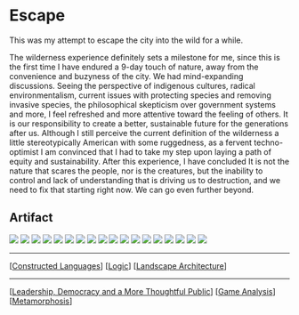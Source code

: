 # Escape

This was my attempt to escape the city into the wild for a while.

The wilderness experience definitely sets a milestone for me, since this is the first time I have endured a 9-day touch of nature, away from the convenience and buzyness of the city. We had mind-expanding discussions. Seeing the perspective of indigenous cultures, radical environmentalism, current issues with protecting species and removing invasive species, the philosophical skepticism over government systems and more, I feel refreshed and more attentive toward the feeling of others. It is our responsibility to create a better, sustainable future for the generations after us. Although I still perceive the current definition of the wilderness a little stereotypically American with some ruggedness, as a fervent techno-optimist I am convinced that I had to take my step upon laying a path of equity and sustainability. After this experience, I have concluded It is not the nature that scares the people, nor is the creatures, but the inability to control and lack of understanding that is driving us to destruction, and we need to fix that starting right now. We can go even further beyond.

## Artifact

![](../images/DSC_0044.JPG)
![](../images/DSC_0049.JPG)
![](../images/DSC_0050.JPG)
![](../images/DSC_0060.JPG)
![](../images/DSC_0061.JPG)
![](../images/DSC_0077.JPG)
![](../images/DSC_0106.JPG)
![](../images/DSC_0108.JPG)
![](../images/DSC_0115.JPG)
![](../images/DSC_0125.JPG)
![](../images/DSC_0129.JPG)
![](../images/DSC_0133.JPG)
![](../images/DSC_0299.JPG)
![](../images/DSC_0300.JPG)
![](../images/DSC_0361.JPG)
![](../images/DSC_0362.JPG)
![](../images/DSC_0414.JPG)
![](../images/DSC_0415.JPG)

---

[[Constructed Languages]]
[[Logic]]
[[Landscape Architecture]]

---

[[Leadership, Democracy and a More Thoughtful Public]]
[[Game Analysis]]
[[Metamorphosis]]

[//begin]: # "Autogenerated link references for markdown compatibility"
[Constructed Languages]: <Constructed Languages.md> "Constructed Languages"
[Logic]: ../PHIL/Logic.md "Logic"
[Landscape Architecture]: <../LARCH/Landscape Architecture.md> "Landscape Architecture"
[Leadership, Democracy and a More Thoughtful Public]: <Leadership, Democracy and a More Thoughtful Public.md> "Talk Persuasively"
[Game Analysis]: <../INFO/Game Analysis.md> "Narratives Beyond Reading"
[Metamorphosis]: ../Metamorphosis.md "Metamorphosis"
[//end]: # "Autogenerated link references"
